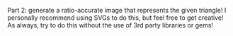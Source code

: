 Part 2: generate a ratio-accurate image that represents the given triangle!
I personally recommend using SVGs to do this, but feel free to get creative!
As always, try to do this without the use of 3rd party libraries or gems!
